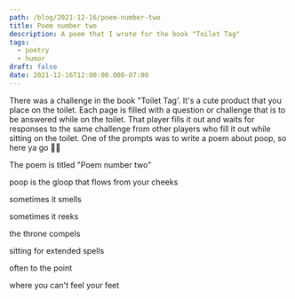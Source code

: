 ```yaml
---
path: /blog/2021-12-16/poem-number-two
title: Poem number two
description: A poem that I wrote for the book "Toilet Tag"
tags:
  - poetry
  - humor
draft: false
date: 2021-12-16T12:00:00.000-07:00
---
```

There was a challenge in the book "Toilet Tag'. It's a cute product that you place on the toilet. Each page is filled with a question or challenge that is to be answered while on the toilet. That player fills it out and waits for responses to the same challenge from other players who fill it out while sitting on the toilet. One of the prompts was to write a poem about poop, so here ya go 🤷‍♀️

The poem is titled "Poem number two"

poop is the gloop that flows from your cheeks

sometimes it smells

sometimes it reeks

the throne compels

sitting for extended spells

often to the point

where you can't feel your feet